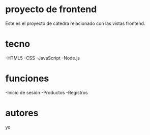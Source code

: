 # proyecto de frontend

Este es el proyecto de cátedra relacionado con las vistas frontend.

# tecno
-HTML5
-CSS
-JavaScript
-Node.js

# funciones
-Inicio de sesión
-Productos
-Registros

# autores

yo
